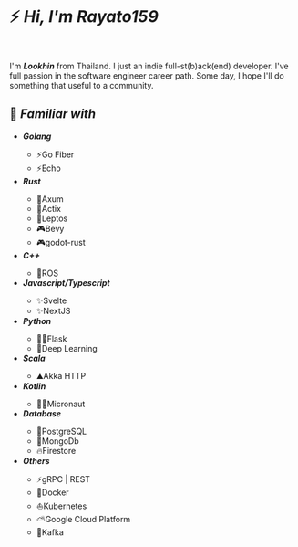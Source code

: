 <h1>⚡️ <i>Hi, I'm Rayato159</i></h1>

<br>
<p>
  I'm <strong><i>Lookhin</i></strong> from Thailand. I just an indie full-st(b)ack(end) developer. I've full passion in the software engineer career path. Some day, I hope I'll do something that useful to a community.
</p>

<h2>📑 <i>Familiar with</i></h2>
<ul>
  <li><strong><i>Golang</i></strong></li>
  <ul>
    <li>⚡Go Fiber</li>
    <li>⚡Echo</li>
  </ul>
  <li><strong><i>Rust</i></strong></li>
  <ul>
    <li>🦀Axum</li>
    <li>🦀Actix</li>
    <li>🦀Leptos</li>
    <li>🎮Bevy</li>
    <li>🎮godot-rust</li>
  </ul>
  <li><strong><i>C++</i></strong></li>
  <ul>
    <li>🤖ROS</li>
  </ul>
  <li><strong><i>Javascript/Typescript</i></strong></li>
  <ul>
    <li>✨Svelte</li>
    <li>✨NextJS</li>
  </ul>
  <li><strong><i>Python</i></strong></li>
  <ul>
    <li>🧛🏼Flask</li>
    <li>🤗Deep Learning</li>
  </ul>
  <li><strong><i>Scala</i></strong></li>
  <ul>
    <li>⛰️Akka HTTP</li>
  </ul>
  <li><strong><i>Kotlin</i></strong></li>
  <ul>
    <li>👨‍🚀Micronaut</li>
  </ul>
  <li><strong><i>Database</i></strong></li>
  <ul>
    <li>🐘PostgreSQL</li>
    <li>🍃MongoDb</li>
    <li>🔥Firestore</li>
  </ul>
  <li><strong><i>Others</i></strong></li>
  <ul>
    <li>⚡gRPC | REST</li>
    <li>🐳Docker</li>
    <li>⛵Kubernetes</li>
    <li>⛅Google Cloud Platform</li>
    <li>📩Kafka</li>
  </ul>
</ul>
